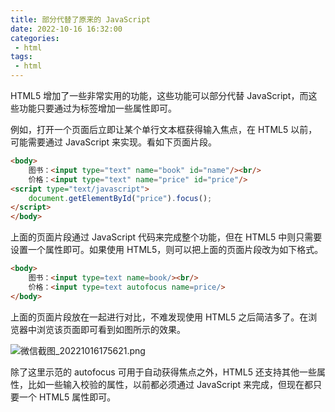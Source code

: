 ```yaml
---
title: 部分代替了原来的 JavaScript
date: 2022-10-16 16:32:00
categories:
 - html
tags:
 - html
---
```


HTML5 增加了一些非常实用的功能，这些功能可以部分代替 JavaScript，而这些功能只要通过为标签增加一些属性即可。

例如，打开一个页面后立即让某个单行文本框获得输入焦点，在 HTML5 以前，可能需要通过 JavaScript 来实现。看如下页面片段。

```html
<body>
    图书：<input type="text" name="book" id="name"/><br/>
    价格：<input type="text" name="price" id="price"/>
<script type="text/javascript">
    document.getElementById("price").focus();
</script>
</body>
```

上面的页面片段通过 JavaScript 代码来完成整个功能，但在 HTML5 中则只需要设置一个属性即可。如果使用 HTML5，则可以把上面的页面片段改为如下格式。

```html
<body>
    图书：<input type=text name=book/><br/>
    价格：<input type=text autofocus name=price/>
</body>
```

上面的页面片段放在一起进行对比，不难发现使用 HTML5 之后简洁多了。在浏览器中浏览该页面即可看到如图所示的效果。

![微信截图_20221016175621.png](/微信截图_20221016175621.png '微信截图_20221016175621.png')

除了这里示范的 autofocus 可用于自动获得焦点之外，HTML5 还支持其他一些属性，比如一些输入校验的属性，以前都必须通过 JavaScript 来完成，但现在都只要一个 HTML5 属性即可。
